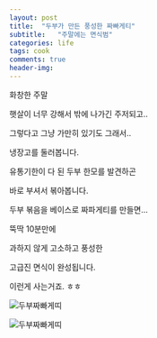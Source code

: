 ```yaml
---
layout: post
title:  "두부가 만든 풍성한 짜빠게티"
subtitle:   "주말에는 면식범"
categories: life
tags: cook
comments: true
header-img: 
---
```


화창한 주말

햇살이 너무 강해서 밖에 나가긴 주저되고..

그렇다고 그냥 가만히 있기도 그래서..

냉장고를 둘러봅니다.

유통기한이 다 된 두부 한모를 발견하곤

바로 부셔서 볶아봅니다. 

두부 볶음을 베이스로 짜파게티를 만들면...

뚝딱 10분만에 

과하지 않게 고소하고 풍성한 

고급진 면식이 완성됩니다.

이런게 사는거죠. ㅎㅎ

 ![두부짜빠게띠](https://youngsungson.github.io/assets/img/life/cook/20220529-life-cook-tofu1.jpg)
 
 ![두부짜빠게띠](https://youngsungson.github.io/assets/img/life/cook/20220529-life-cook-tofu2.jpg)
 
  
 
 
